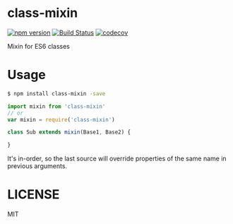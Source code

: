 # class-mixin
  [![npm version](https://img.shields.io/npm/v/class-mixin.svg?style=flat)](https://www.npmjs.com/package/class-mixin)
  [![Build Status](https://travis-ci.org/daysv/class-mixin.svg?branch=master)](https://travis-ci.org/daysv/class-mixin)
  [![codecov](https://codecov.io/gh/daysv/class-mixin/branch/master/graph/badge.svg)](https://codecov.io/gh/daysv/class-mixin)

 Mixin for ES6 classes
# Usage

```bash
$ npm install class-mixin -save
```

```js
import mixin from 'class-mixin'
// or
var mixin = require('class-mixin')
```

```js
class Sub extends mixin(Base1, Base2) {

}
```
It's in-order, so the last source will override properties of the same name in previous arguments.

# LICENSE
MIT
